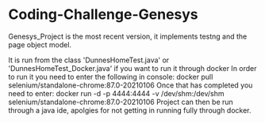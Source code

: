 # Coding-Challenge-Genesys
Genesys_Project is the most recent version, it implements testng and the page object model.

It is run from the class 'DunnesHomeTest.java' or 'DunnesHomeTest_Docker.java' if you want to run it through docker
In order to run it you need to enter the following in console:
docker pull selenium/standalone-chrome:87.0-20210106
Once that has completed you need to enter:
docker run -d -p 4444:4444 -v /dev/shm:/dev/shm selenium/standalone-chrome:87.0-20210106
Project can then be run through a java ide, apolgies for not getting in running fully through docker.
